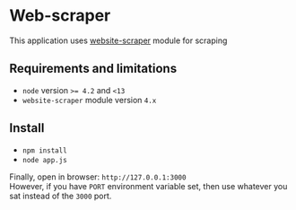 # Web-scraper
This application uses [website-scraper](https://github.com/website-scraper/node-website-scraper) module for scraping

## Requirements and limitations
- `node` version `>= 4.2` and `<13`
- `website-scraper` module version `4.x`

## Install

- `npm install`
- `node app.js`

Finally, open in browser: `http://127.0.0.1:3000`\
However, if you have `PORT` environment variable set, then
use whatever you sat instead of the `3000` port.
